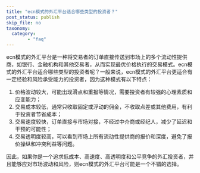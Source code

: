 ```yaml
---
title: "ecn模式的外汇平台适合哪些类型的投资者？"
post_status: publish
skip_file: no
taxonomy:
  category:
        - "faq"
---
```


ecn模式的外汇平台是一种将交易者的订单直接传送到市场上的多个流动性提供商，如银行、金融机构和其他交易者，从而实现最优价格执行的交易模式。ecn模式的外汇平台适合哪些类型的投资者呢？一般来说，ecn模式的外汇平台更适合有一定经验和风险承受能力的投资者，因为这种模式有以下特点：

1. 价格波动较大，可能出现滑点和重报等情况，需要投资者有较强的心理素质和应变能力；
2. 交易成本较低，通常只收取固定或浮动的佣金，不收取点差或其他费用，有利于投资者节省成本；
3. 交易速度较快，订单直接与市场对接，不经过中介商或经纪人，减少了延迟和干预的可能性；
4. 交易透明度较高，可以看到市场上所有流动性提供商的报价和深度，避免了报价操纵和冲突利益等问题。

因此，如果你是一个追求低成本、高速度、高透明度和公平竞争的外汇投资者，并且能够应对市场波动和风险，则ecn模式的外汇平台可能是一个不错的选择。
